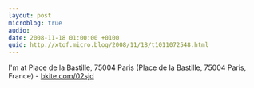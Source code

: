 ```yaml
---
layout: post
microblog: true
audio: 
date: 2008-11-18 01:00:00 +0100
guid: http://xtof.micro.blog/2008/11/18/t1011072548.html
---
```

I'm at Place de la Bastille, 75004 Paris (Place de la Bastille, 75004 Paris, France) - [bkite.com/02sjd](http://bkite.com/02sjd)

